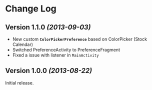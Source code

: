 Change Log
==========

Version 1.1.0 *(2013-09-03)*
----------------------------

 * New custom **`ColorPickerPreference`** based on ColorPicker (Stock Calendar)
 * Switched PreferenceActivity to PreferenceFragment  
 * Fixed a issue with listener in `MainActivity`
 
 
 Version 1.0.0 *(2013-08-22)*
----------------------------

Initial release.
